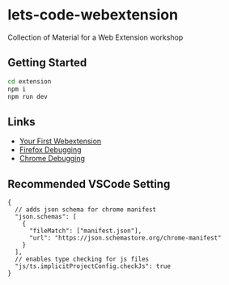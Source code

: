 # lets-code-webextension

Collection of Material for a Web Extension workshop

## Getting Started

```sh
cd extension
npm i
npm run dev
```

## Links

- [Your First Webextension](https://developer.mozilla.org/en-US/docs/Mozilla/Add-ons/WebExtensions/Your_first_WebExtension)
- [Firefox Debugging](https://extensionworkshop.com/documentation/develop/debugging/)
- [Chrome Debugging](https://developer.chrome.com/docs/extensions/mv3/tut_debugging/)

## Recommended VSCode Setting

```jsonc
{
  // adds json schema for chrome manifest
  "json.schemas": [
    {
      "fileMatch": ["manifest.json"],
      "url": "https://json.schemastore.org/chrome-manifest"
    }
  ],
  // enables type checking for js files
  "js/ts.implicitProjectConfig.checkJs": true
}
```
